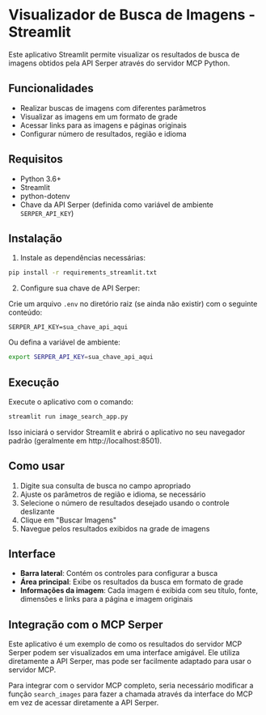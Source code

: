 # Visualizador de Busca de Imagens - Streamlit 

Este aplicativo Streamlit permite visualizar os resultados de busca de imagens obtidos pela API Serper através do servidor MCP Python.

## Funcionalidades

- Realizar buscas de imagens com diferentes parâmetros
- Visualizar as imagens em um formato de grade
- Acessar links para as imagens e páginas originais
- Configurar número de resultados, região e idioma

## Requisitos

- Python 3.6+
- Streamlit
- python-dotenv
- Chave da API Serper (definida como variável de ambiente `SERPER_API_KEY`)

## Instalação

1. Instale as dependências necessárias:

```bash
pip install -r requirements_streamlit.txt
```

2. Configure sua chave de API Serper:

Crie um arquivo `.env` no diretório raiz (se ainda não existir) com o seguinte conteúdo:

```
SERPER_API_KEY=sua_chave_api_aqui
```

Ou defina a variável de ambiente:

```bash
export SERPER_API_KEY=sua_chave_api_aqui
```

## Execução

Execute o aplicativo com o comando:

```bash
streamlit run image_search_app.py
```

Isso iniciará o servidor Streamlit e abrirá o aplicativo no seu navegador padrão (geralmente em http://localhost:8501).

## Como usar

1. Digite sua consulta de busca no campo apropriado
2. Ajuste os parâmetros de região e idioma, se necessário
3. Selecione o número de resultados desejado usando o controle deslizante
4. Clique em "Buscar Imagens"
5. Navegue pelos resultados exibidos na grade de imagens

## Interface

- **Barra lateral**: Contém os controles para configurar a busca
- **Área principal**: Exibe os resultados da busca em formato de grade
- **Informações da imagem**: Cada imagem é exibida com seu título, fonte, dimensões e links para a página e imagem originais

## Integração com o MCP Serper

Este aplicativo é um exemplo de como os resultados do servidor MCP Serper podem ser visualizados em uma interface amigável. Ele utiliza diretamente a API Serper, mas pode ser facilmente adaptado para usar o servidor MCP.

Para integrar com o servidor MCP completo, seria necessário modificar a função `search_images` para fazer a chamada através da interface do MCP em vez de acessar diretamente a API Serper. 